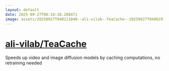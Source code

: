 ```yaml
---
layout: default
date: 2025-09-27T06:10:10.208471
image: assets/20250927T040111040--ali-vilab--TeaCache--20250927T040629129--cropped.png
---
```


# [ali-vilab/TeaCache](https://github.com/ali-vilab/TeaCache)

Speeds up video and image diffusion models by caching computations, no retraining needed
